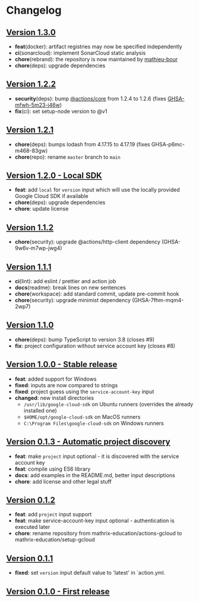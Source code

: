 # Changelog

## [Version 1.3.0](https://github.com/mathrix-education/setup-gcloud/releases/tag/1.3.0)
- **feat**(docker): artifact registries may now be specified independently
- **ci**(sonarcloud): implement SonarCloud static analysis
- **chore**(rebrand): the repository is now maintained by [mathieu-bour](https://github.com/mathieu-bour)
- **chore**(deps): upgrade dependencies

## [Version 1.2.2](https://github.com/mathrix-education/setup-gcloud/releases/tag/1.2.2)
- **security**(deps): bump [@actions/core](https://github.com/actions/toolkit/tree/main/packages/core) from 1.2.4 to 1.2.6 (fixes [GHSA-mfwh-5m23-j46w](https://github.com/actions/toolkit/security/advisories/GHSA-mfwh-5m23-j46w))
- **fix**(ci): set setup-node version to @v1

## [Version 1.2.1](https://github.com/mathrix-education/setup-gcloud/releases/tag/1.2.1)
- **chore**(deps): bumps lodash from 4.17.15 to 4.17.19 (fixes GHSA-p6mc-m468-83gw)
- **chore**(repo): rename `master` branch to `main`

## [Version 1.2.0 - Local SDK](https://github.com/mathrix-education/setup-gcloud/releases/tag/1.2.0)
- **feat**: add `local` for `version` input which will use the locally provided Google Cloud SDK if available
- **chore**(deps): upgrade dependencies
- **chore**: update license

## [Version 1.1.2](https://github.com/mathrix-education/setup-gcloud/releases/tag/1.1.2)
- **chore**(security): upgrade @actions/http-client dependency (GHSA-9w6v-m7wp-jwg4)

## [Version 1.1.1](https://github.com/mathrix-education/setup-gcloud/releases/tag/1.1.1)
- **ci**(lint): add eslint / prettier and action job
- **docs**(readme): break lines on new sentences
- **chore**(workspace): add standard commit, update pre-commit hook
- **chore**(security): upgrade minimist dependency (GHSA-7fhm-mqm4-2wp7)

## [Version 1.1.0](https://github.com/mathrix-education/setup-gcloud/releases/tag/1.1.0)
- **chore**(deps): bump TypeScript to version 3.8 (closes #9)
- **fix**: project configuration without service account key (closes #8)

## [Version 1.0.0 - Stable release](https://github.com/mathrix-education/setup-gcloud/releases/tag/1.0.0)
- **feat**: added support for Windows
- **fixed**: inputs are now compared to strings
- **fixed**: project guess using the `service-account-key` input
- **changed**: new install directories
    - `/usr/lib/google-cloud-sdk` on Ubuntu runners (overrides the already installed one)
    - `$HOME/opt/google-cloud-sdk` on MacOS runners
    - `C:\Program Files\google-cloud-sdk` on Windows runners

## [Version 0.1.3 - Automatic project discovery](https://github.com/mathrix-education/setup-gcloud/releases/tag/0.1.3)
- **feat**: make `project` input optional - it is discovered with the service account key
- **feat**: compile using ES6 library
- **docs**: add examples in the README.md, better input descriptions
- **chore**: add license and other legal stuff

## [Version 0.1.2](https://github.com/mathrix-education/setup-gcloud/releases/tag/0.1.2)
- **feat**: add `project` input support
- **feat**: make service-account-key input optional - authentication is executed later
- **chore**: rename repository from mathrix-education/actions-gcloud to mathrix-education/setup-gcloud

## [Version 0.1.1](https://github.com/mathrix-education/setup-gcloud/releases/tag/0.1.1)
- **fixed**: set `version` input default value to 'latest' in `action.yml.

## [Version 0.1.0 - First release](https://github.com/mathrix-education/setup-gcloud/releases/tag/0.1.0)